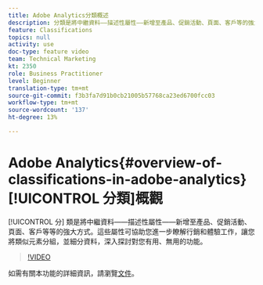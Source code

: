 ```yaml
---
title: Adobe Analytics分類概述
description: 分類是將中繼資料——描述性屬性——新增至產品、促銷活動、頁面、客戶等的強大方式。 這些屬性可協助您進一步瞭解行銷和體驗工作，讓您將類似元素分組，並細分資料，深入探討對您有用、無用的功能。
feature: Classifications
topics: null
activity: use
doc-type: feature video
team: Technical Marketing
kt: 2350
role: Business Practitioner
level: Beginner
translation-type: tm+mt
source-git-commit: f3b3fa7d91b0cb21005b57768ca23ed6700fcc03
workflow-type: tm+mt
source-wordcount: '137'
ht-degree: 13%

---
```



# Adobe Analytics{#overview-of-classifications-in-adobe-analytics}[!UICONTROL 分類]概觀

[!UICONTROL 分] 類是將中繼資料——描述性屬性——新增至產品、促銷活動、頁面、客戶等等的強大方式。這些屬性可協助您進一步瞭解行銷和體驗工作，讓您將類似元素分組，並細分資料，深入探討對您有用、無用的功能。

>[!VIDEO](https://video.tv.adobe.com/v/16853/?quality=12)

如需有關本功能的詳細資訊，請瀏覽[文件](https://marketing.adobe.com/resources/help/zh_TW/reference/classifications.html)。
